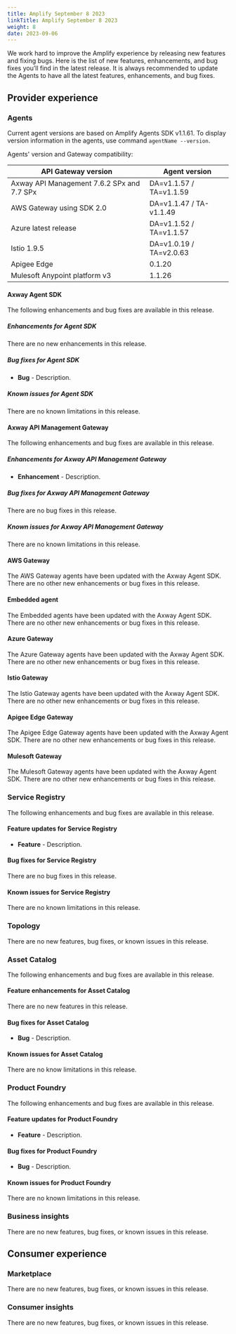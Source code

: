 ```yaml
---
title: Amplify September 8 2023
linkTitle: Amplify September 8 2023
weight: 8
date: 2023-09-06
---
```

We work hard to improve the Amplify experience by releasing new features and fixing bugs. Here is the list of new features, enhancements, and bug fixes you’ll find in the latest release. It is always recommended to update the Agents to have all the latest features, enhancements, and bug fixes.

## Provider experience

### Agents

Current agent versions are based on Amplify Agents SDK v1.1.61. To display version information in the agents, use command `agentName --version`.

Agents' version and Gateway compatibility:

| API Gateway version                        | Agent version           |
|--------------------------------------------|-------------------------|
| Axway API Management 7.6.2 SPx and 7.7 SPx | DA=v1.1.57 / TA=v1.1.59 |
| AWS Gateway using SDK 2.0                  | DA=v1.1.47 / TA-v1.1.49 |
| Azure latest release                       | DA=v1.1.52 / TA=v1.1.57 |
| Istio 1.9.5                                | DA=v1.0.19 / TA=v2.0.63 |
| Apigee Edge                                | 0.1.20                  |
| Mulesoft Anypoint platform v3              | 1.1.26                  |

#### Axway Agent SDK

The following enhancements and bug fixes are available in this release.

##### Enhancements for Agent SDK

There are no new enhancements in this release.

##### Bug fixes for Agent SDK

* **Bug** - Description.

##### Known issues for Agent SDK

There are no known limitations in this release.

#### Axway API Management Gateway

The following enhancements and bug fixes are available in this release.

##### Enhancements for Axway API Management Gateway

* **Enhancement** - Description.

##### Bug fixes for Axway API Management Gateway

There are no bug fixes in this release.

##### Known issues for Axway API Management Gateway

There are no known limitations in this release.

#### AWS Gateway

The AWS Gateway agents have been updated with the Axway Agent SDK. There are no other new enhancements or bug fixes in this release.

#### Embedded agent

The Embedded agents have been updated with the Axway Agent SDK. There are no other new enhancements or bug fixes in this release.

#### Azure Gateway

The Azure Gateway agents have been updated with the Axway Agent SDK. There are no other new enhancements or bug fixes in this release.

#### Istio Gateway

The Istio Gateway agents have been updated with the Axway Agent SDK. There are no other new enhancements or bug fixes in this release.

#### Apigee Edge Gateway

The Apigee Edge Gateway agents have been updated with the Axway Agent SDK. There are no other new enhancements or bug fixes in this release.

#### Mulesoft Gateway

The Mulesoft Gateway agents have been updated with the Axway Agent SDK. There are no other new enhancements or bug fixes in this release.

### Service Registry

The following enhancements and bug fixes are available in this release.

#### Feature updates for Service Registry

* **Feature** - Description.

#### Bug fixes for Service Registry

There are no bug fixes in this release.

#### Known issues for Service Registry

There are no known limitations in this release.

### Topology

There are no new features, bug fixes, or known issues in this release.

### Asset Catalog

The following enhancements and bug fixes are available in this release.

#### Feature enhancements for Asset Catalog

There are no new features in this release.

#### Bug fixes for Asset Catalog

* **Bug** - Description.

#### Known issues for Asset Catalog

There are no know limitations in this release.

### Product Foundry

The following enhancements and bug fixes are available in this release.

#### Feature updates for Product Foundry

* **Feature** - Description.

#### Bug fixes for Product Foundry

* **Bug** - Description.

#### Known issues for Product Foundry

There are no known limitations in this release.

### Business insights

There are no new features, bug fixes, or known issues in this release.

## Consumer experience

### Marketplace

There are no new features, bug fixes, or known issues in this release.

### Consumer insights

There are no new features, bug fixes, or known issues in this release.
